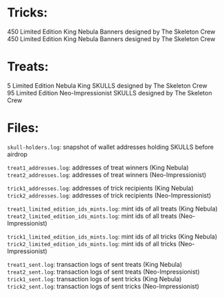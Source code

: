 # Tricks:  
450 Limited Edition King Nebula Banners designed by The Skeleton Crew  
450 Limited Edition King Nebula Banners designed by The Skeleton Crew

# Treats:  
5 Limited Edition Nebula King SKULLS designed by The Skeleton Crew  
95 Limited Edition Neo-Impressionist SKULLS designed by The Skeleton Crew

# Files:
`skull-holders.log`: snapshot of wallet addresses holding SKULLS before airdrop

`treat1_addresses.log`: addresses of treat winners (King Nebula)  
`treat2_addresses.log`: addresses of treat winners (Neo-Impressionist)  

`trick1_addresses.log`: addresses of trick recipients (King Nebula)  
`trick2_addresses.log`: addresses of trick recipients (Neo-Impressionist)  

`treat1_limited_edition_ids_mints.log`: mint ids of all treats (King Nebula)  
`treat2_limited_edition_ids_mints.log`: mint ids of all treats (Neo-Impressionist)  

`trick1_limited_edition_ids_mints.log`: mint ids of all tricks (King Nebula)  
`trick2_limited_edition_ids_mints.log`: mint ids of all tricks (Neo-Impressionist)  

`treat1_sent.log`: transaction logs of sent treats (King Nebula)  
`treat2_sent.log`: transaction logs of sent treats (Neo-Impressionist)  
`trick1_sent.log`: transaction logs of sent tricks (King Nebula)  
`trick2_sent.log`: transaction logs of sent tricks (Neo-Impressionist)  

